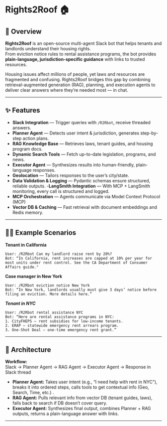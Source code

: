 # Rights2Roof 🏠

## 🚀 Overview
**Rights2Roof** is an open-source multi-agent Slack bot that helps tenants and landlords understand their housing rights.  
From eviction notice rules to rental assistance programs, the bot provides **plain-language, jurisdiction-specific guidance** with links to trusted resources.

Housing issues affect millions of people, yet laws and resources are fragmented and confusing. Rights2Roof bridges this gap by combining retrieval-augmented generation (RAG), planning, and execution agents to deliver clear answers where they’re needed most — in chat.

---


## ✨ Features
- **Slack Integration** — Trigger queries with `/R2Rbot`, receive threaded answers.
- **Planner Agent** — Detects user intent & jurisdiction, generates step-by-step action plans.
- **RAG Knowledge Base** — Retrieves laws, tenant guides, and housing program docs.
- **Dynamic Search Tools** — Fetch up-to-date legislation, programs, and news.
- **Executor Agent** — Synthesizes results into human-friendly, plain-language responses.
- **Geolocation** — Tailors responses to the user’s city/state.
- **Data Validation & Logging** — Pydantic schemas ensure structured, reliable outputs.
-**LangSmith Integration**  — With MCP + LangSmith monitoring, every call is structured and logged.
- **MCP Orchestration** — Agents communicate via Model Context Protocol (MCP) 
- **Vector DB & Caching** — Fast retrieval with document embeddings and Redis memory.

---

## 🧑‍💻 Example Scenarios
**Tenant in California**
```text
User: /R2Rbot Can my landlord raise rent by 20%?
Bot: “In California, rent increases are capped at 10% per year for most units under rent control. See the CA Department of Consumer Affairs guide."
```

**Case manager in New York**
```text
User: /R2Rbot eviction notice New York
Bot: “In New York, landlords usually must give 3 days’ notice before filing an eviction. More details here.”
```

***Tenant in NYC***
```text
User: /R2Rbot rental assistance NYC
Bot: “Here are rental assistance programs in NYC:
1. CityFHEPS – rent subsidies for low-income tenants.
2. ERAP – statewide emergency rent arrears program.
3. One-Shot Deal – one-time emergency rent grant.”
```
---

## 🧩 Architecture

**Workflow:**  
Slack → Planner Agent → RAG Agent → Executor Agent → Response in Slack thread  

- **Planner Agent:** Takes user intent (e.g., “I need help with rent in NYC”), breaks it into ordered steps, calls tools to get contextual info (Geo, Search, Time, etc.) .  
- **RAG Agent:** Pulls relevant info from vector DB (tenant guides, laws), falls back to search if DB doesn’t cover query.
- **Executor Agent:** Synthesizes final output, combines Planner + RAG outputs, returns a plain-language answer with links.


---
